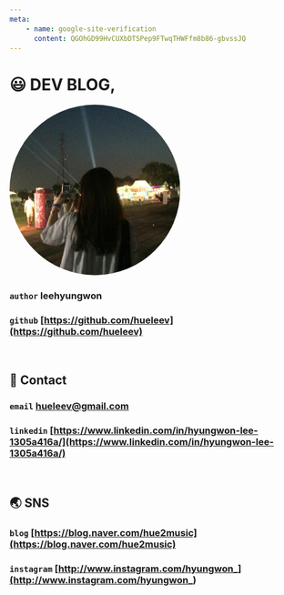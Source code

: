 ```yaml
---
meta:
    - name: google-site-verification
      content: QGOhGD99HvCUXbDTSPep9FTwqTHWFfm8b86-gbvssJQ
---
```



# 😃 DEV BLOG,

<img src="./.vuepress/public/img/avatar.png" width="300" height="300" style="border-radius: 50%;">

### `author` leehyungwon

### `github` [https://github.com/hueleev](https://github.com/hueleev)

<br/>

## 💌 Contact

### `email` hueleev@gmail.com

### `linkedin` [https://www.linkedin.com/in/hyungwon-lee-1305a416a/](https://www.linkedin.com/in/hyungwon-lee-1305a416a/)

<br/>

## 🌏 SNS

### `blog` [https://blog.naver.com/hue2music](https://blog.naver.com/hue2music)

### `instagram` [http://www.instagram.com/hyungwon_](http://www.instagram.com/hyungwon_)
